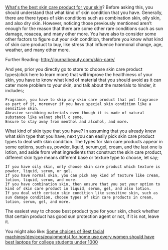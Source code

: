 <a href="https://github.com/mbakdesy/best-skin-care-products-for-sensitive-skin/">What's the best skin care product for your skin</a>? Before asking this, you should understand that what kind of skin condition that you have. Generally, there are there types of skin conditions such as combination skin, oily skin, and also dry skin. However, noticing those previously mentioned aren’t enough for the reason that there are some other rare conditions such as sun damage, rosacea, and many other more. You have also to consider some other factors to figure out your skin condition, therefore you know what kind of skin care product to buy, like stress that influence hormonal change, age, weather, and many other more.

Further Reading: http://journalbeauty.com/skin-care/


And yes, prior you directly go to store to choose skin care product types(click here to learn more) that will improve the healthiness of your skin, you have to know what kind of material that you should avoid as it can  cater more problem to your skin, and talk about the materials to hinder, it includes;

    Fragrance, you have to skip any skin care product that put fragrance as part of it, moreover if you have special skin condition like a sensitive skin.
    Abrasive scrubbing materials even though it is made of natural substance like walnut shell o some.
    Ensure to stay away from menthol and alcohol, and more.

 

What kind of skin type that you have? In assuming that you already knew what skin type that you have, next you can easily pick skin care product types to deal with skin condition. The types for skin care products appear in some options, such as, powder, liquid, serum,gel, cream, and the last one is lotion, and aside from what ingredients that construct the skin care product, different skin type means different base or texture type to choose, let say;

    If you have oily skin, only choose skin care product which texture is powder, liquid, serum, or gel.
    If you have normal skin, you can pick any kind of texture like cream, lotion, liquid, serum, and more.
    If you have combination skin, then ensure that you put your option to kind of skin care product in liquid, serum, gel, and also lotion.
    If you deal with certain skin condition like sensitive skin, such as sun damage condition, choose types of skin care products in cream, lotion, serum, gel, and more.

The easiest way to choose best product type for your skin, check whether that certain product has good sun protection agent or not, if it is not, leave it. 





 You might also like:
 <a href="https://github.com/majujalan/Best-High-Frequency-Facial-Machine/">Some choices of Best facial machines(devices/equipments) for home use every women should have</a>
 <a href="https://github.com/mbakdesy/Best-Laptops-For-College-Students-Under-1000">best laptops for college students under 1000</a>
